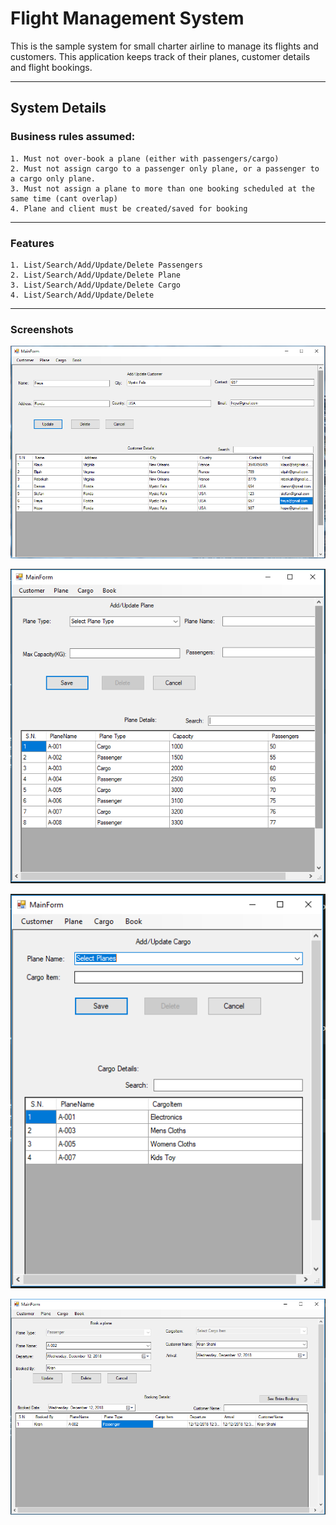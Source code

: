 # Flight Management System

This is the sample system for small charter airline to manage its flights and customers. This application keeps track of their planes, customer details and flight bookings.

---

## System Details

### Business rules assumed:

	1. Must not over-book a plane (either with passengers/cargo)
    2. Must not assign cargo to a passenger only plane, or a passenger to a cargo only plane.
    3. Must not assign a plane to more than one booking scheduled at the same time (cant overlap)
    4. Plane and client must be created/saved for booking

---

### Features

	1. List/Search/Add/Update/Delete Passengers
	2. List/Search/Add/Update/Delete Plane
	3. List/Search/Add/Update/Delete Cargo
	4. List/Search/Add/Update/Delete 

---

### Screenshots

![Passengers Screen of Flight Management System][Passengers]

[Passengers]: https://github.com/kiranshahi/Flight-Management/blob/master/Screenshots/Passengers.PNG "Passengers Screen of Flight Management System"

![Plane Screen of Flight Management System][Plane]

[Plane]: https://github.com/kiranshahi/Flight-Management/blob/master/Screenshots/Plane.PNG "Plane Screen of Flight Management System"

![Cargo Screen of Flight Management System][Cargo]

[Cargo]: https://github.com/kiranshahi/Flight-Management/blob/master/Screenshots/Cargo.PNG "Cargo Screen of Flight Management System"

![Bookings Screen of Flight Management System][Bookings]

[Bookings]: https://github.com/kiranshahi/Flight-Management/blob/master/Screenshots/Bookings.PNG "Bookings Screen of Flight Management System"

